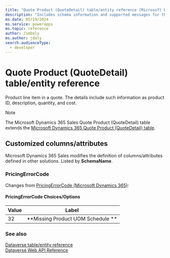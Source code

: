 ```yaml
---
title: "Quote Product (QuoteDetail) table/entity reference (Microsoft Dynamics 365 Sales) | Microsoft Docs"
description: "Includes schema information and supported messages for the Quote Product (QuoteDetail) table/entity with Microsoft Dynamics 365 Sales."
ms.date: 05/19/2024
ms.service: powerapps
ms.topic: reference
author: JimDaly
ms.author: jdaly
search.audienceType: 
  - developer
---
```


# Quote Product (QuoteDetail) table/entity reference

Product line item in a quote. The details include such information as product ID, description, quantity, and cost.

> [!NOTE]
> The Microsoft Dynamics 365 Sales Quote Product (QuoteDetail) table extends the [Microsoft Dynamics 365 Quote Product (QuoteDetail) table](/dynamics365/developer/reference/dataverse/entities/quotedetail).



## Customized columns/attributes

Microsoft Dynamics 365 Sales
modifies the definition of columns/attributes defined in other solutions. Listed by **SchemaName**.

### <a name="BKMK_PricingErrorCode"></a> PricingErrorCode

Changes from [PricingErrorCode (Microsoft Dynamics 365)](/dynamics365/developer/reference/dataverse/entities/quotedetail#BKMK_PricingErrorCode):

#### PricingErrorCode Choices/Options

|Value|Label|
|---|---|
|32|**Missing Product UOM Schedule **|



### See also

[Dataverse table/entity reference](../about-entity-reference.md)  
[Dataverse Web API Reference](/power-apps/developer/data-platform/webapi/reference/about)   

